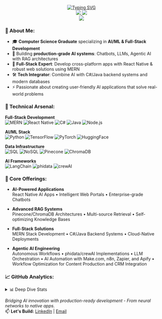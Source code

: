 <p align="center">
<a href="https://github.com/hasibwajid">
    <img src="https://readme-typing-svg.herokuapp.com?font=Georgia&duration=2000&pause=800&color=9745F5¢er=true&multiline=true&width=650&height=80&lines=Hasib+Wajid;AI+%26+ML+Engineer+%7C+NLP+Expert+%7C+Full-Stack+Developer" alt="Typing SVG" />
</a>
<br/>

<a href="https://www.linkedin.com/in/hasibwajid">
    <img src="https://img.shields.io/badge/-LinkedIn-blue?style=flat-square&logo=linkedin&color=white">
</a>
<a href="mailto:haseebwajidpersonal@gmail.com">
    <img src="https://img.shields.io/badge/-Email-red?style=flat-square&logo=gmail&logoColor=white">
</a>

<br/> 

<a href="https://github.com/Hasibwajid">
    <img src="https://github-stats-alpha.vercel.app/api?username=hasibwajid&cc=22272e&width=500px&tc=9745F5&ic=fff&bc=0000">
</a>
</p>

### 🚀 About Me:
- 🎓 **Computer Science Graduate** specializing in **AI/ML & Full-Stack Development**
- 🤖 Building **production-grade AI systems**: Chatbots, LLMs, Agentic AI with RAG architectures
- 📱 **Full-Stack Expert**: Develop cross-platform apps with React Native & robust web solutions using MERN
- 🛠️ **Tech Integrator**: Combine AI with C#/Java backend systems and modern databases
- ⚡ Passionate about creating user-friendly AI applications that solve real-world problems

### 🔧 Technical Arsenal:
**Full-Stack Development**  
![MERN](https://img.shields.io/badge/-MERN-61DAFB?logo=react&logoColor=black)
![React Native](https://img.shields.io/badge/-React_Native-61DAFB?logo=react)
![C#](https://img.shields.io/badge/-C%23-239120?logo=c-sharp)
![Java](https://img.shields.io/badge/-Java-007396?logo=java)
![Node.js](https://img.shields.io/badge/-Node.js-339933?logo=node.js)

**AI/ML Stack**  
![Python](https://img.shields.io/badge/-Python-3776AB?logo=python&logoColor=white)
![TensorFlow](https://img.shields.io/badge/-TensorFlow-FF6F00?logo=tensorflow)
![PyTorch](https://img.shields.io/badge/-PyTorch-EE4C2C?logo=pytorch)
![HuggingFace](https://img.shields.io/badge/-HuggingFace-FFD21E?logo=huggingface)

**Data Infrastructure**  
![SQL](https://img.shields.io/badge/-SQL-4479A1?logo=postgresql)
![NoSQL](https://img.shields.io/badge/-NoSQL-47A248?logo=mongodb)
![Pinecone](https://img.shields.io/badge/-Pinecone-430098)
![ChromaDB](https://img.shields.io/badge/-ChromaDB-FF6C37)

**AI Frameworks**  
![LangChain](https://img.shields.io/badge/-LangChain-FF6C37)
![phidata](https://img.shields.io/badge/-phidata-6DB33F)
![crewAI](https://img.shields.io/badge/-crewAI-00599C)

### 💼 Core Offerings:
- **AI-Powered Applications**  
  React Native AI Apps • Intelligent Web Portals • Enterprise-grade Chatbots

- **Advanced RAG Systems**  
  Pinecone/ChromaDB Architectures • Multi-source Retrieval • Self-optimizing Knowledge Bases

- **Full-Stack Solutions**  
  MERN Stack Development • C#/Java Backend Systems • Cloud-Native Deployments

- **Agentic AI Engineering**  
  Autonomous Workflows • phidata/crewAI Implementations • LLM Orchestration • AI Automation with Make.com, n8n, Zapier, and Apify • Workflow Optimization for Content Production and CRM Integration

### 📈 GitHub Analytics:
<details>
<summary>📊 Deep Dive Stats</summary>
<br>

!

!
!

</details>

*Bridging AI innovation with production-ready development - From neural networks to native apps.*  
📫 **Let's Build:** [LinkedIn](https://www.linkedin.com/in/hasibwajid) | [Email](mailto:haseebwajidpersonal@gmail.com)
